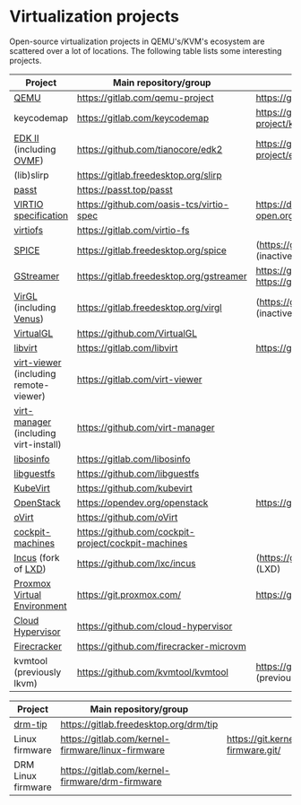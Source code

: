 # Virtualization projects

Open-source virtualization projects in QEMU's/KVM's ecosystem are scattered over a lot of locations. The following table lists some interesting projects.

Project | Main repository/group | Mirrors
--- | --- | ---
[QEMU](https://www.qemu.org/) | https://gitlab.com/qemu-project | https://github.com/qemu
keycodemap | https://gitlab.com/keycodemap | https://gitlab.com/qemu-project/keycodemapdb
[EDK II](https://www.tianocore.org/) (including [OVMF](https://github.com/tianocore/tianocore.github.io/wiki/OVMF)) | https://github.com/tianocore/edk2 | https://gitlab.com/qemu-project/edk2
(lib)slirp | https://gitlab.freedesktop.org/slirp
[passt](https://passt.top/) | https://passt.top/passt 
[VIRTIO specification](https://www.oasis-open.org/committees/virtio/) | https://github.com/oasis-tcs/virtio-spec | https://docs.oasis-open.org/virtio/virtio/
[virtiofs](https://virtio-fs.gitlab.io/) | https://gitlab.com/virtio-fs
[SPICE](https://www.spice-space.org/) | https://gitlab.freedesktop.org/spice | (https://github.com/spice) (inactive)
[GStreamer](https://gstreamer.freedesktop.org/) | https://gitlab.freedesktop.org/gstreamer | https://github.com/gstreamer <br> https://gitlab.com/gstreamer
[VirGL](https://docs.mesa3d.org/drivers/virgl.html) (including [Venus](https://docs.mesa3d.org/drivers/venus.html)) | https://gitlab.freedesktop.org/virgl | (https://github.com/virgil3d) (inactive)
[VirtualGL](https://virtualgl.org/) | https://github.com/VirtualGL
[libvirt](https://libvirt.org/) | https://gitlab.com/libvirt | https://github.com/libvirt
[virt-viewer](https://virt-manager.org/#footer) (including remote-viewer) | https://gitlab.com/virt-viewer 
[virt-manager](https://virt-manager.org/) (including virt-install) | https://github.com/virt-manager
[libosinfo](https://libosinfo.org/) | https://gitlab.com/libosinfo
[libguestfs](https://libguestfs.org/) | https://github.com/libguestfs
[KubeVirt](https://kubevirt.io/) | https://github.com/kubevirt
[OpenStack](https://www.openstack.org/) | https://opendev.org/openstack | https://github.com/openstack
[oVirt](https://www.ovirt.org/) | https://github.com/oVirt
[cockpit-machines](https://cockpit-project.org/#using-cockpit) | https://github.com/cockpit-project/cockpit-machines
[Incus](https://linuxcontainers.org/incus/) (fork of [LXD](https://canonical.com/lxd)) | https://github.com/lxc/incus | (https://github.com/canonical/lxd) (LXD)
[Proxmox Virtual Environment](https://proxmox.com/en/proxmox-virtual-environment/overview) | https://git.proxmox.com/ | https://github.com/proxmox
[Cloud Hypervisor](https://www.cloudhypervisor.org/) | https://github.com/cloud-hypervisor
[Firecracker](https://firecracker-microvm.github.io/) | https://github.com/firecracker-microvm
kvmtool (previously lkvm) | https://github.com/kvmtool/kvmtool | https://github.com/lkvm/lkvm (previously)

Project | Main repository/group | Mirrors
--- | --- | ---
[drm-tip](https://drm.pages.freedesktop.org/maintainer-tools/repositories/drm-tip.html) | https://gitlab.freedesktop.org/drm/tip
Linux firmware | https://gitlab.com/kernel-firmware/linux-firmware | https://git.kernel.org/pub/scm/linux/kernel/git/firmware/linux-firmware.git/
DRM Linux firmware | https://gitlab.com/kernel-firmware/drm-firmware
